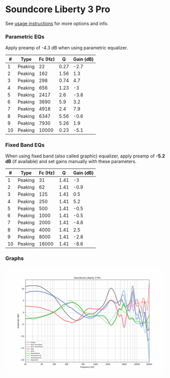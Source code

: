 # Soundcore Liberty 3 Pro
See [usage instructions](https://github.com/jaakkopasanen/AutoEq#usage) for more options and info.

### Parametric EQs
Apply preamp of -4.3 dB when using parametric equalizer.

|   # | Type    |   Fc (Hz) |    Q |   Gain (dB) |
|-----|---------|-----------|------|-------------|
|   1 | Peaking |        22 | 0.27 |        -2.7 |
|   2 | Peaking |       162 | 1.56 |         1.3 |
|   3 | Peaking |       298 | 0.74 |         4.7 |
|   4 | Peaking |       656 | 1.23 |        -3   |
|   5 | Peaking |      2417 | 2.6  |        -3.8 |
|   6 | Peaking |      3690 | 5.9  |         3.2 |
|   7 | Peaking |      4918 | 2.4  |         7.9 |
|   8 | Peaking |      6347 | 5.56 |        -0.6 |
|   9 | Peaking |      7930 | 5.26 |         1.9 |
|  10 | Peaking |     10000 | 0.23 |        -5.1 |

### Fixed Band EQs
When using fixed band (also called graphic) equalizer, apply preamp of **-5.2 dB** (if available) and set gains manually with these parameters.

|   # | Type    |   Fc (Hz) |    Q |   Gain (dB) |
|-----|---------|-----------|------|-------------|
|   1 | Peaking |        31 | 1.41 |        -3   |
|   2 | Peaking |        62 | 1.41 |        -0.9 |
|   3 | Peaking |       125 | 1.41 |         0.5 |
|   4 | Peaking |       250 | 1.41 |         5.2 |
|   5 | Peaking |       500 | 1.41 |        -0.5 |
|   6 | Peaking |      1000 | 1.41 |        -0.5 |
|   7 | Peaking |      2000 | 1.41 |        -4.8 |
|   8 | Peaking |      4000 | 1.41 |         2.5 |
|   9 | Peaking |      8000 | 1.41 |        -2.8 |
|  10 | Peaking |     16000 | 1.41 |        -8.6 |

### Graphs
![](./Soundcore%20Liberty%203%20Pro.png)
